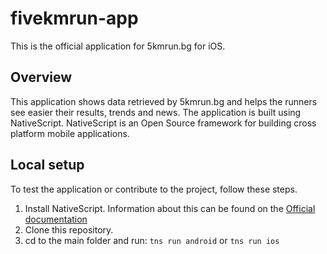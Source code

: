 # fivekmrun-app

This is the official application for 5kmrun.bg for iOS.

## Overview

This application shows data retrieved by 5kmrun.bg and helps the runners see easier their results, trends and news. The application is built using NativeScript. NativeScript is an Open Source framework for building cross platform mobile applications.

## Local setup
To test the application or contribute to the project, follow these steps.

1. Install NativeScript. Information about this can be found on the [Official documentation](https://docs.nativescript.org/start/quick-setup)
2. Clone this repository.
3. cd to the main folder and run: `tns run android` or `tns run ios`
 